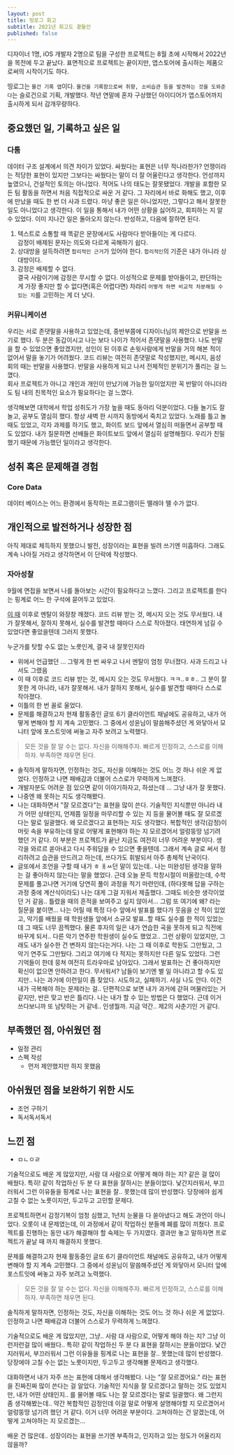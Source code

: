 ```yaml
---
layout: post
title: 띵로그 회고
subtitle: 2021년 회고도 곁들인
published: false
---
```


디자이너 1명, iOS 개발자 2명으로 팀을 구성한 프로젝트는 8월 초에 시작해서 2022년을 목전에 두고 끝났다. 표면적으로 프로젝트는 끝이지만, 앱스토어에 출시하는 제품으로써의 시작이기도 하다.

띵로그는 `물건 기록 앱`이다. `물건을 기록함으로써 취향, 소비습관 등을 발견하는 것을 도와준다`는 슬로건으로 기획, 개발했다. 작년 연말에 혼자 구상했던 아이디어가 앱스토어까지 출시하게 되서 감개무량하다.

## 중요했던 일, 기록하고 싶은 일

### 다툼

데이터 구조 설계에서 의견 차이가 있었다. 싸웠다는 표현은 너무 적나라한가? 언쟁이라는 적당한 표현이 있지만 그보다는 싸웠다는 말이 더 잘 어울린다고 생각한다. 언성까지 높였으니, 건설적인 토의는 아니었다. 적어도 나의 태도는 잘못됐었다. 개발을 포함한 모든 팀 활동을 하면서 처음 직접적으로 싸운 거 같다. 그 자리에서 바로 화해도 했고, 이후에 만났을 때도 한 번 더 사과 드렸다. 마냥 좋은 일은 아니었지만, 그렇다고 해서 잘못한 일도 아니었다고 생각한다. 이 일을 통해서 내가 어떤 상황을 싫어하고, 회피하는 지 알 수 있었다. 이미 지나간 일은 돌아오지 않는다. 반성하고, 다음에 잘하면 된다.

1. 텍스트로 소통할 때 똑같은 문장에서도 사람마다 받아들이는 게 다르다.  
감정이 배제된 문자는 의도와 다르게 곡해하기 쉽다.
2. 상대방을 설득하려면 `합리적인 근거`가 있어야 한다. `합리적인`의 기준은 내가 아니라 상대방이다.
3. 감정은 배제할 수 없다.   
  결국 사람이기에 감정은 무시할 수 없다. 이성적으로 문제를 받아들이고, 판단하는 게 가장 좋지만 할 수 없다면(혹은 어렵다면) 차라리 `어떻게 하면 비교적 차분해질 수 있는 지`를 고민하는 게 더 낫다.

### 커뮤니케이션

우리는 서로 존댓말을 사용하고 있었는데, 중반부쯤에 디자이너님의 제안으로 반말을 쓰기로 했다. 두 분은 동갑이시고 나는 보다 나이가 적어서 존댓말을 사용했다. 나도 반말을 할 수 있었으면 좋았겠지만, 성인이 된 이후로 손윗사람에게 반말을 거의 해본 적이 없어서 말을 놓기가 어려웠다. 코드 리뷰는 여전히 존댓말로 작성했지만, 메시지, 음성 회의 때는 반말을 사용했다. 반말을 사용하게 되고 나서 전체적인 분위기가 풀리는 걸 느꼈다.  
회사 프로젝트가 아니고 개인과 개인이 만났기에 가능한 일이었지만 꼭 반말이 아니더라도 팀 내의 친목적인 요소가 필요하다는 걸 느꼈다.

생각해보면 대학에서 학업 성취도가 가장 높을 때도 동아리 덕분이었다. 다들 놀기도 잘 놀고, 공부도 열심히 했다. 항상 새벽 한 시까지 동방에서 죽치고 있었다. 노래를 틀고 놀 때도 있었고, 각자 과제를 하기도 했고, 화이트 보드 앞에서 열심히 떠들면서 공부할 때도 있었다. 내가 질문하면 선배들은 화이트보드 앞에서 열심히 설명해줬다.
우리가 친밀했기 때문에 가능했던 일이라고 생각한다. 

## 성취 혹은 문제해결 경험

### Core Data

데이터 베이스는 어느 환경에서 동작하는 프로그램이든 뗄래야 뗄 수가 없다. 

## 개인적으로 발전하거나 성장한 점

아직 제대로 체득하지 못했으니 발전, 성장이라는 표현을 빌려 쓰기엔 미흡하다. 그래도 계속 나아질 거라고 생각하면서 이 단락에 작성했다.

### 자아성찰

9월에 면접을 보면서 나를 돌아보는 시간이 필요하다고 느꼈다. 그리고 프로젝트를 한다는 핑계로 어느 한 구석에 묻어두고 있었다. 

[이 때](#다툼) 이후로 멘탈이 와장창 깨졌다. 코드 리뷰 받는 것, 메시지 오는 것도 무서웠다. 내가 잘못해서, 잘하지 못해서, 실수를 발견할 때마다 스스로 작아졌다. 태연하게 넘길 수 있었다면 좋았을텐데 그러지 못했다. 



누군가를 탓할 수도 없는 노릇인게, 결국 내 잘못인지라 

- 위에서 언급했던 ... 그렇게 한 번 싸우고 나서 멘탈이 엄청 무너졌다. 사과 드리고 나서도 그랬음
- 이 때 이후로 코드 리뷰 받는 것, 메시지 오는 것도 무서웠다. ㅋㅋ..ㅎㅎ.. 그 분이 잘못한 게 아니라, 내가 잘못해서. 내가 잘하지 못해서, 실수를 발견할 때마다 스스로 작아졌다. 
- 이틀의 한 번 꼴로 울었다. 
- 문제를 해결하고자 현재 활동중인 글또 6기 클라이언트 채널에도 공유하고, 내가 어떻게 변해야 할 지 계속 고민했다. 그 중에서 성윤님이 말씀해주셨던 게 와닿아서 모니터 앞에 포스트잇에 써놓고 자주 보려고 노력했다.
> 모든 것을 잘 알 수는 없다. 자신을 이해해주자. 빠르게 인정하고, 스스로를 이해하자. 부족하면 채우면 된다.
- 솔직하게 말하자면, 인정하는 것도, 자신을 이해하는 것도 어느 것 하나 쉬운 게 없었다. 인정하고 나면 패배감과 더불어 스스로가 무력하게 느껴졌다. 
- 개발자분도 어려운 점 있으면 같이 이야기하자고, 하셨는데 ... 그냥 내가 잘 못했다. 
- 나중엔 왜 못하는 지도 생각해봤다.
- 나는 대화하면서 "잘 모르겠다"는 표현을 많이 쓴다. 기술적인 지식뿐만 아니라 내가 어떤 상태인지, 언제쯤 일정을 마무리할 수 있는 지 등을 물어볼 때도 잘 모르겠다는 말로 일괄했다. 왜 모르겠다고 표현하는 지도 생각했다. 복합적인 생각(감정)이 머릿 속을 부유하는데 말로 어떻게 표현해야 하는 지 모르겠어서 얼렁뚱땅 넘기려 했던 거 같다. 이 부분은 프로젝트가 끝난 지금도 여전히 너무 어려운 부분이다. 생각을 와르르 쏟아내고 다시 주워담을 수 있으면 좋을텐데. 그래서 계속 글로 써서 정리하려고 습관을 만드려고 하는데, 쓰다가도 휘발되서 아주 총체적 난국이다.
- 글또에서 조언을 구할 때 내가 ㅎ ㅐㅆ던 말이 있는데.. 나는 미완성된 생각을 말하는 걸 좋아하지 않는다는 말을 했었다. 근데 오늘 문득 학창시절이 떠올랐는데, 수학 문제를 풀고나면 거기에 당연히 풀이 과정을 적기 마련인데, (하다못해 답을 구하는 과정 중에 계산식이라도) 나는 대게 그걸 지워서 제출했다. 그때도 비슷한 생각이었던 거 같음.. 틀렸을 때의 흔적을 보여주고 싶지 않아서... 그럼 또 여기에 왜? 라는 질문을 붙이면... 나는 어릴 때 특정 다수 앞에서 발표를 했다가 웃음을 산 적이 있었고, 악기를 배웠을 때 학원생들 앞에서 소규모 발표..할 때도 실수를 한 적이 있었는데 그 때도 너무 끔찍했다. 물론 후자의 일은 내가 연습한 곡을 못하게 되고 직전에 바꾸게 되서.. 다른 악기 연주한 학원생이 실수도 했었고.. 그런 상황이 있었지만, 그래도 내가 실수한 건 변하지 않는다는거다. 나는 그 때 이후로 학원도 그만뒀고, 그 악기 연주도 그만뒀다. 
그리고 여기에 다 적지는 못하지만 다른 일도 있었다. 그런 기억들이 한데 뭉쳐 여전히 트라우마로 남아있다. 
그래서 발표하는 건 좋아하지만 확신이 없으면 안하려고 한다. 무서워서? 남들이 보기엔 별 일 아니라고 할 수도 있지만.. 나는 과거에 이런일이 좀 잦았다. 시도하고, 실패하기. 사실 나도 안다. 이건 내가 극복해야 하는 문제라는 걸.. 단편적으로 보면 내가 과거에 갇혀 머물러있는 거 같지만, 반은 맞고 반은 틀리다. 나는 내가 할 수 있는 방법은 다 했었다. 근데 이거 쓰다보니까 또 남탓하는 거 같네.. 인생뭘까. 지금 약간.. 제2의 사춘기인 거 같다. 


## 부족했던 점, 아쉬웠던 점
- 일정 관리
- 스펙 작성
  - 먼저 제안했지만 하지 못했음

## 아쉬웠던 점을 보완하기 위한 시도

- 조언 구하기
- 독서독서독서


## 느낀 점
- ㅁㄴㅇㄹ



기술적으로도 배운 게 많았지만, 사람 대 사람으로 어떻게 해야 하는 지? 같은 걸 많이 배웠다. 특히! 같이 작업하신 두 분 다 표현을 잘하시는 분들이었다. 낯간지러워서, 부끄러워서 그런 이유들을 핑계로 나는 표현을 잘.. 못했는데 많이 반성했다. 당장에야 쉽게 고칠 수 없는 노릇이지만, 두고두고 고민할 문제다.


프로젝트하면서 감정기복이 엄청 심했고, 1년치 눈물을 다 쏟아냈다고 해도 과언이 아니었다. 오롯이 내 문제였는데, 이 과정에서 같이 작업하신 분들께 폐를 많이 끼쳤다. 
프로젝트를 진행하는 동안 내가 해결해야 할 숙제는 두 가지였다. 결과만 놓고 말하자면 프로젝트가 끝날 때 까지 해결하지 못했다.

문제를 해결하고자 현재 활동중인 글또 6기 클라이언트 채널에도 공유하고, 내가 어떻게 변해야 할 지 계속 고민했다. 그 중에서 성윤님이 말씀해주셨던 게 와닿아서 모니터 앞에 포스트잇에 써놓고 자주 보려고 노력했다.

> 모든 것을 잘 알 수는 없다. 자신을 이해해주자. 빠르게 인정하고, 스스로를 이해하자. 부족하면 채우면 된다.

솔직하게 말하자면, 인정하는 것도, 자신을 이해하는 것도 어느 것 하나 쉬운 게 없었다. 인정하고 나면 패배감과 더불어 스스로가 무력하게 느껴졌다. 

기술적으로도 배운 게 많았지만, 그냥.. 사람 대 사람으로, 어떻게 해야 하는 지? 그냥 이런저런걸 많이 배웠다.. 특히! 같이 작업하신 두 분 다 표현을 잘하시는 분들이었다. 낯간지러워서, 부끄러워서 그런 이유들을 핑계로 나는 표현을 잘.. 못했는데 많이 반성했다. 당장에야 고칠 수는 없는 노릇이지만, 두고두고 생각해볼 문제라고 생각했다.

대화하면서 내가 자주 쓰는 표현에 대해서 생각해봤다. 나는 "잘 모르겠어요." 라는 표현을 진짜진짜 많이 쓴다는 걸 알았다. 기술적인 지식을 잘 모르겠다고 말하는 것도 있었지만, 내가 어떤 상태인지.. 를 물어볼 때도 나는 잘 모르겠다는 말로 일괄했다. 왜 그런지 좀 생각해봤는데.. 약간 복합적인 감정인데 이걸 말로 어떻게 설명해야할 지 모르겠어서 얼렁뚱땅 넘기려 했던 거 같다. 이거 너무 어려운 부분이다. 고쳐야하는 건 알겠는데, 어떻게 고쳐야하는 지 모르겠는...

배운 건 많은데.. 성장이라는 표현을 쓰기엔 부족하고, 인지하고 있는 정도가 어울리지 않을까? 
